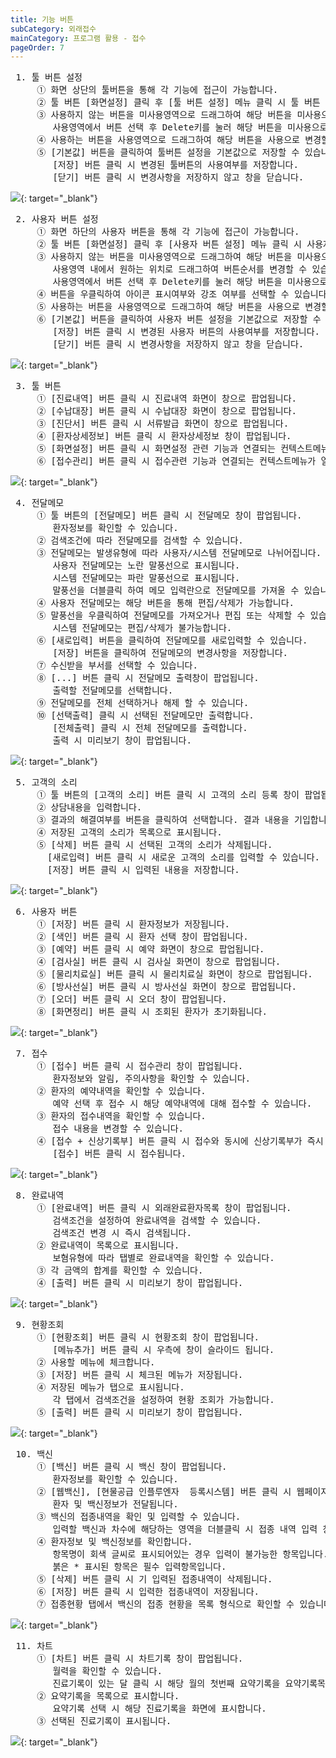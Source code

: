 ```yaml
---
title: 기능 버튼
subCategory: 외래접수
mainCategory: 프로그램 활용 - 접수
pageOrder: 7
---
```


<pre>
 <t2><bold>1. 툴 버튼 설정</bold></t2>
     ① 화면 상단의 툴버튼을 통해 각 기능에 접근이 가능합니다.
     ② 툴 버튼 [화면설정] 클릭 후 [툴 버튼 설정] 메뉴 클릭 시 툴 버튼 설정창이 팝업됩니다.
     ③ 사용하지 않는 버튼을 미사용영역으로 드래그하여 해당 버튼을 미사용으로 변경할 수 있습니다.
        사용영역에서 버튼 선택 후 Delete키를 눌러 해당 버튼을 미사용으로 변경할 수 있습니다.
     ④ 사용하는 버튼을 사용영역으로 드래그하여 해당 버튼을 사용으로 변경할 수 있습니다.
     ⑤ [기본값] 버튼을 클릭하여 툴버튼 설정을 기본값으로 저장할 수 있습니다. 
        [저장] 버튼 클릭 시 변경된 툴버튼의 사용여부를 저장합니다. 
        [닫기] 버튼 클릭 시 변경사항을 저장하지 않고 창을 닫습니다.
</pre>
[![](/images/{{page.url}}_1.png)](/images/{{page.url}}_1.png){: target="_blank"}


<pre>
 <t2><bold>2. 사용자 버튼 설정</bold></t2>
     ① 화면 하단의 사용자 버튼을 통해 각 기능에 접근이 가능합니다.
     ② 툴 버튼 [화면설정] 클릭 후 [사용자 버튼 설정] 메뉴 클릭 시 사용자 버튼 설정 창이 팝업됩니다.
     ③ 사용하지 않는 버튼을 미사용영역으로 드래그하여 해당 버튼을 미사용으로 변경할 수 있습니다.
        사용영역 내에서 원하는 위치로 드래그하여 버튼순서를 변경할 수 있습니다.
        사용영역에서 버튼 선택 후 Delete키를 눌러 해당 버튼을 미사용으로 변경할 수 있습니다.
     ④ 버튼을 우클릭하여 아이콘 표시여부와 강조 여부를 선택할 수 있습니다.
     ⑤ 사용하는 버튼을 사용영역으로 드래그하여 해당 버튼을 사용으로 변경할 수 있습니다.
     ⑥ [기본값] 버튼을 클릭하여 사용자 버튼 설정을 기본값으로 저장할 수 있습니다. 
        [저장] 버튼 클릭 시 변경된 사용자 버튼의 사용여부를 저장합니다. 
        [닫기] 버튼 클릭 시 변경사항을 저장하지 않고 창을 닫습니다.
</pre>
[![](/images/{{page.url}}_2.png)](/images/{{page.url}}_2.png){: target="_blank"}

<pre>
 <t2><bold>3. 툴 버튼 </bold></t2>
     ① [진료내역] 버튼 클릭 시 진료내역 화면이 창으로 팝업됩니다. 
     ② [수납대장] 버튼 클릭 시 수납대장 화면이 창으로 팝업됩니다. 
     ③ [진단서] 버튼 클릭 시 서류발급 화면이 창으로 팝업됩니다. 
     ④ [환자상세정보] 버튼 클릭 시 환자상세정보 창이 팝업됩니다.
     ⑤ [화면설정] 버튼 클릭 시 화면설정 관련 기능과 연결되는 컨텍스트메뉴가 열립니다.
     ⑥ [접수관리] 버튼 클릭 시 접수관련 기능과 연결되는 컨텍스트메뉴가 열립니다.
</pre>
[![](/images/{{page.url}}_4.png)](/images/{{page.url}}_4.png){: target="_blank"}

<pre>
 <t2><bold>4. 전달메모</bold></t2>
     ① 툴 버튼의 [전달메모] 버튼 클릭 시 전달메모 창이 팝업됩니다.
        환자정보를 확인할 수 있습니다.
     ② 검색조건에 따라 전달메모를 검색할 수 있습니다.
     ③ 전달메모는 발생유형에 따라 사용자/시스템 전달메모로 나뉘어집니다.
        사용자 전달메모는 노란 말풍선으로 표시됩니다.
        시스템 전달메모는 파란 말풍선으로 표시됩니다.
        말풍선을 더블클릭 하여 메모 입력란으로 전달메모를 가져올 수 있습니다.
     ④ 사용자 전달메모는 해당 버튼을 통해 편집/삭제가 가능합니다.
     ⑤ 말풍선을 우클릭하여 전달메모를 가져오거나 편집 또는 삭제할 수 있습니다.
        시스템 전달메모는 편집/삭제가 불가능합니다.
     ⑥ [새로입력] 버튼을 클릭하여 전달메모를 새로입력할 수 있습니다.
        [저장] 버튼을 클릭하여 전달메모의 변경사항을 저장합니다.
     ⑦ 수신받을 부서를 선택할 수 있습니다.
     ⑧ [...] 버튼 클릭 시 전달메모 출력창이 팝업됩니다.
        출력할 전달메모를 선택합니다.
     ⑨ 전달메모를 전체 선택하거나 해제 할 수 있습니다.
     ⑩ [선택출력] 클릭 시 선택된 전달메모만 출력합니다.
        [전체출력] 클릭 시 전체 전달메모를 출력합니다. 
        출력 시 미리보기 창이 팝업됩니다.  
</pre>
[![](/images/{{page.url}}_3.png)](/images/{{page.url}}_3.png){: target="_blank"}

<pre>
 <t2><bold>5. 고객의 소리 </bold></t2>
     ① 툴 버튼의 [고객의 소리] 버튼 클릭 시 고객의 소리 등록 창이 팝업됩니다. 
     ② 상담내용을 입력합니다.
     ③ 결과의 해결여부를 버튼을 클릭하여 선택합니다. 결과 내용을 기입합니다. 
     ④ 저장된 고객의 소리가 목록으로 표시됩니다.
     ⑤ [삭제] 버튼 클릭 시 선택된 고객의 소리가 삭제됩니다.
       [새로입력] 버튼 클릭 시 새로운 고객의 소리를 입력할 수 있습니다.
       [저장] 버튼 클릭 시 입력된 내용을 저장합니다.
</pre>
[![](/images/{{page.url}}_5.png)](/images/{{page.url}}_5.png){: target="_blank"}

<pre>
 <t2><bold>6. 사용자 버튼 </bold></t2>
     ① [저장] 버튼 클릭 시 환자정보가 저장됩니다.
     ② [색인] 버튼 클릭 시 환자 선택 창이 팝업됩니다. 
     ③ [예약] 버튼 클릭 시 예약 화면이 창으로 팝업됩니다. 
     ④ [검사실] 버튼 클릭 시 검사실 화면이 창으로 팝업됩니다. 
     ⑤ [물리치료실] 버튼 클릭 시 물리치료실 화면이 창으로 팝업됩니다. 
     ⑥ [방사선실] 버튼 클릭 시 방사선실 화면이 창으로 팝업됩니다. 
     ⑦ [오더] 버튼 클릭 시 오더 창이 팝업됩니다.
     ⑧ [화면정리] 버튼 클릭 시 조회된 환자가 초기화됩니다.
</pre>
[![](/images/{{page.url}}_6.png)](/images/{{page.url}}_6.png){: target="_blank"}

<pre>
 <t2><bold>7. 접수</bold></t2>
     ① [접수] 버튼 클릭 시 접수관리 창이 팝업됩니다.
        환자정보와 알림, 주의사항을 확인할 수 있습니다.
     ② 환자의 예약내역을 확인할 수 있습니다.
        예약 선택 후 접수 시 해당 예약내역에 대해 접수할 수 있습니다.
     ③ 환자의 접수내역을 확인할 수 있습니다.
        접수 내용을 변경할 수 있습니다.
     ④ [접수 + 신상기록부] 버튼 클릭 시 접수와 동시에 신상기록부가 즉시 출력됩니다.
        [접수] 버튼 클릭 시 접수됩니다.
</pre>
[![](/images/{{page.url}}_7.png)](/images/{{page.url}}_7.png){: target="_blank"}


<pre>
 <t2><bold>8. 완료내역</bold></t2>
     ① [완료내역] 버튼 클릭 시 외래완료환자목록 창이 팝업됩니다.
        검색조건을 설정하여 완료내역을 검색할 수 있습니다.
        검색조건 변경 시 즉시 검색됩니다.
     ② 완료내역이 목록으로 표시됩니다.
        보혐유형에 따라 탭별로 완료내역을 확인할 수 있습니다.
     ③ 각 금액의 합계를 확인할 수 있습니다.
     ④ [출력] 버튼 클릭 시 미리보기 창이 팝업됩니다.
</pre>
[![](/images/{{page.url}}_8.png)](/images/{{page.url}}_8.png){: target="_blank"}


<pre>
 <t2><bold>9. 현황조회</bold></t2>
     ① [현황조회] 버튼 클릭 시 현황조회 창이 팝업됩니다.
        [메뉴추가] 버튼 클릭 시 우측에 창이 슬라이드 됩니다.
     ② 사용할 메뉴에 체크합니다.        
     ③ [저장] 버튼 클릭 시 체크된 메뉴가 저장됩니다.
     ④ 저장된 메뉴가 탭으로 표시됩니다.
        각 탭에서 검색조건을 설정하여 현황 조회가 가능합니다.
     ⑤ [출력] 버튼 클릭 시 미리보기 창이 팝업됩니다.
</pre>
[![](/images/{{page.url}}_9.png)](/images/{{page.url}}_9.png){: target="_blank"}

<pre>
 <t2><bold>10. 백신</bold></t2>
     ① [백신] 버튼 클릭 시 백신 창이 팝업됩니다.
        환자정보를 확인할 수 있습니다.
     ② [웹백신], [현물공급 인플루엔자  등록시스템] 버튼 클릭 시 웹페이지로 연결됩니다.
        환자 및 백신정보가 전달됩니다.       
     ③ 백신의 접종내역을 확인 및 입력할 수 있습니다.
        입력할 백신과 차수에 해당하는 영역을 더블클릭 시 접종 내역 입력 창이 팝업됩니다.
     ④ 환자정보 및 백신정보를 확인합니다.
        항목명이 회색 글씨로 표시되어있는 경우 입력이 불가능한 항목입니다.
        붉은 * 표시된 항목은 필수 입력항목입니다. 
     ⑤ [삭제] 버튼 클릭 시 기 입력된 접종내역이 삭제됩니다.
     ⑥ [저장] 버튼 클릭 시 입력한 접종내역이 저장됩니다.
     ⑦ 접종현황 탭에서 백신의 접종 현황을 목록 형식으로 확인할 수 있습니다.
</pre>
[![](/images/{{page.url}}_10.png)](/images/{{page.url}}_10.png){: target="_blank"}

<pre>
 <t2><bold>11. 차트</bold></t2>
     ① [차트] 버튼 클릭 시 차트기록 창이 팝업됩니다.
        월력을 확인할 수 있습니다.
        진료기록이 있는 달 클릭 시 해당 월의 첫번째 요약기록을 요약기록목록에서 선택합니다. 
     ② 요약기록을 목록으로 표시합니다. 
        요약기록 선택 시 해당 진료기록을 화면에 표시합니다.       
     ③ 선택된 진료기록이 표시됩니다. 
</pre>
[![](/images/{{page.url}}_11.png)](/images/{{page.url}}_11.png){: target="_blank"}
